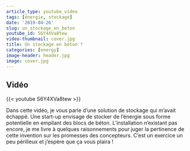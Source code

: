 ```yaml
---
article_type: youtube_video
tags: [énergie, stockage]
date: '2019-04-26'
slug: un_stockage_en_beton
youtube_id: S6Y4XVa8tew
video-thumbnail: cover.jpg
title: Un stockage en béton ?
categories: [energy]
image-header: header.jpg
image: cover.jpg
---
```


## Vidéo

{{< youtube S6Y4XVa8tew >}}

Dans cette vidéo, je vous parle d’une solution de stockage qui m’avait
échappé. Une start-up envisage de stocker de l’énergie sous forme
potentielle en empilant des blocs de béton. L’installation n’existant pas
encore, je me livre à quelques raisonnements pour juger la pertinence de
cette invention sur les promesses des concepteurs. C’est un exercice un
peu périlleux et j’espère que ça vous plaira !

